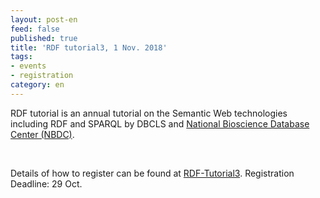 ```yaml
---
layout: post-en
feed: false
published: true
title: 'RDF tutorial3, 1 Nov. 2018'
tags:
- events
- registration
category: en
---
```

RDF tutorial is an annual tutorial on the Semantic Web technologies including RDF and SPARQL by DBCLS and [National Bioscience Database Center (NBDC)](https://biosciencedbc.jp/en/).

<br />

Details of how to register can be found at [RDF\-Tutorial3](http://wiki.lifesciencedb.jp/mw/RDF-Tutorial3). Registration Deadline: 29 Oct.
